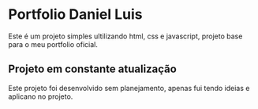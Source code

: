 # Portfolio Daniel Luis
Este é um projeto simples ultilizando html, css e javascript, projeto base para o meu portfolio oficial.

## Projeto em constante atualização

Este projeto foi desenvolvido sem planejamento, apenas fui tendo ideias e aplicano no projeto.
